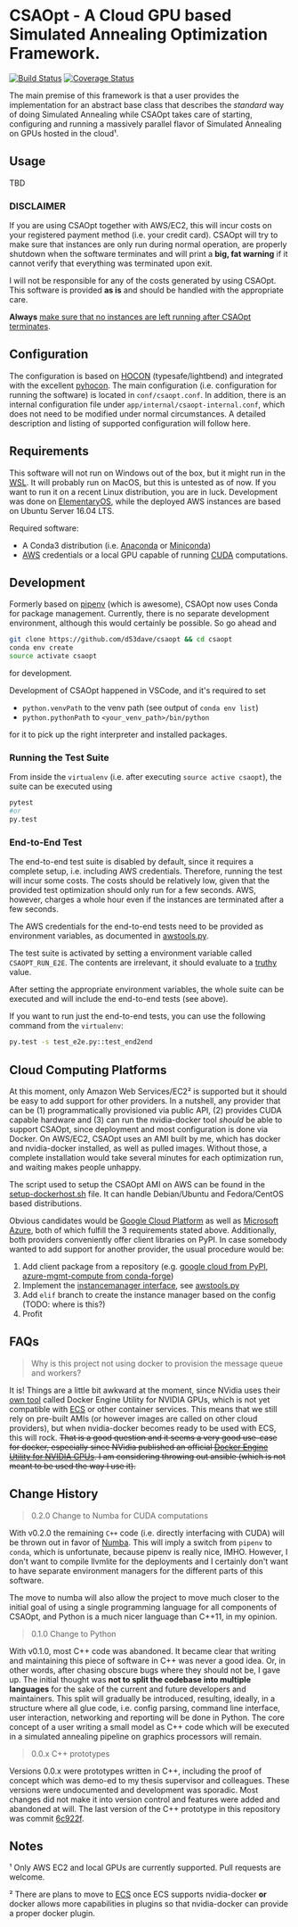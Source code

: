 # CSAOpt - A Cloud GPU based Simulated Annealing Optimization Framework.

[![Build Status](https://travis-ci.org/d53dave/csaopt.svg?branch=master)](https://travis-ci.org/d53dave/csaopt)
[![Coverage Status](https://coveralls.io/repos/github/d53dave/csaopt/badge.svg?branch=master)](https://coveralls.io/github/d53dave/csaopt?branch=master)

The main premise of this framework is that a user provides the implementation
for an abstract base class that describes the *standard* way of doing Simulated
Annealing while CSAOpt takes care of starting, configuring and running a
massively parallel flavor of Simulated Annealing on GPUs hosted in the cloud¹.

## Usage

TBD

### DISCLAIMER

If you are using CSAOpt together with AWS/EC2, this will incur costs on your
registered payment method (i.e. your credit card). CSAOpt will try to make sure
that instances are only run during normal operation, are properly shutdown when
the software terminates and will print a **big, fat warning** if it cannot
verify that everything was terminated upon exit.

I will not be responsible for any of the costs generated by using CSAOpt. This
software is provided **as is** and should be handled with the appropriate care.

**Always** [make sure that no instances are left running after CSAOpt terminates](https://console.aws.amazon.com/ec2/v2/).

## Configuration

The configuration is based on [HOCON](https://github.com/typesafehub/config/blob/master/HOCON.md)
(typesafe/lightbend) and integrated with the excellent [pyhocon](https://github.com/chimpler/pyhocon).
The main configuration (i.e. configuration for running the software) is located
in `conf/csaopt.conf`. In addition, there is an internal configuration file
under `app/internal/csaopt-internal.conf`, which does not need to be modified
under normal circumstances. A detailed description and listing of supported
configuration will follow here.

## Requirements

This software will not run on Windows out of the box, but it might run in the
[WSL](https://blogs.msdn.microsoft.com/wsl). It will probably run on MacOS, but
this is untested as of now. If you want to run it on a recent Linux
distribution, you are in luck. Development was done on 
[ElementaryOS](https://elementary.io/), while the deployed AWS instances are
based on Ubuntu Server 16.04 LTS.

Required software:

- A Conda3 distribution (i.e. [Anaconda](https://docs.anaconda.com/anaconda/install/)
or [Miniconda](https://conda.io/miniconda.html))
- [AWS](https://aws.amazon.com/) credentials or a local GPU capable of running
[CUDA](https://www.geforce.com/hardware/technology/cuda) computations.


## Development

Formerly based on [pipenv](https://github.com/pypa/pipenv) (which is awesome),
CSAOpt now uses Conda for package management.
Currently, there is no separate development environment, although this would
certainly be possible. So go ahead and

```bash
git clone https://github.com/d53dave/csaopt && cd csaopt
conda env create
source activate csaopt
```

for development.

Development of CSAOpt happened in VSCode, and it's required to set 

- `python.venvPath` to the venv path (see output of `conda env list`)
- `python.pythonPath` to `<your_venv_path>/bin/python`

for it to pick up the right interpreter and installed packages.

### Running the Test Suite

From inside the `virtualenv` (i.e. after executing `source active csaopt`), the
suite can be executed using

```bash
pytest
#or
py.test
```

### End-to-End Test

The end-to-end test suite is disabled by default, since it requires a complete
setup, i.e. including AWS credentials. Therefore, running the test will incur
some costs. The costs should be relatively low, given that the provided test
optimization should only run for a few seconds. AWS, however, charges a whole
hour even if the instances are terminated after a few seconds.

The AWS credentials for the end-to-end tests need to be provided as environment
variables, as documented in [awstools.py](app/aws/awstools.py).

The test suite is activated by setting a environment variable called
`CSAOPT_RUN_E2E`. The contents are irrelevant, it should evaluate to a
[truthy](https://docs.python.org/3/library/stdtypes.html#truth-value-testing)
value.

After setting the appropriate environment variables, the whole suite can be
executed and will include the end-to-end tests (see above). 

If you want to run
just the end-to-end tests, you can use the following command from the
`virtualenv`:

```bash
py.test -s test_e2e.py::test_end2end
```

## Cloud Computing Platforms

At this moment, only Amazon Web Services/EC2² is supported but it should be easy
to add support for other providers. In a nutshell, any provider that can be (1)
programmatically provisioned via public API, (2) provides CUDA capable hardware
and (3) can run the nvidia-docker tool *should* be able to support CSAOpt, since
deployment and most configuration is done via Docker. On AWS/EC2, CSAOpt uses an
AMI built by me, which has docker and nvidia-docker installed, as well as pulled
images. Without those, a complete installation would take several minutes for
each optimization run, and waiting makes people unhappy.

The script used to setup the CSAOpt AMI on AWS can be found in the
[setup-dockerhost.sh](app/docker/setup-dockerhost.sh) file. It can handle
Debian/Ubuntu and Fedora/CentOS based distributions.

Obvious candidates would be [Google Cloud Platform](https://cloud.google.com)
as well as [Microsoft Azure](https://azure.microsoft.com/en-us/), both of which
fulfill the 3 requirements stated above. Additionally, both providers
conveniently offer client libraries on PyPI. In case somebody wanted to add
support for another provider, the usual procedure would be:

1. Add client package from a repository (e.g. 
[google cloud from PyPI](https://pypi.python.org/pypi/google-cloud),
[azure-mgmt-compute from conda-forge](https://anaconda.org/conda-forge/azure-mgmt-compute))
2. Implement the [instancemanager interface](app/instancemanager/instancemanager.py),
see [awstools.py](app/aws/awstools.py)
3. Add `elif` branch to create the instance manager based on the config (TODO: where is this?)
4. Profit

## FAQs

> Why is this project not using docker to provision the message queue and workers?

It is! Things are a little bit awkward at the moment, since NVidia uses their
[own tool](https://github.com/NVIDIA/nvidia-docker) called Docker Engine Utility
for NVIDIA GPUs, which is not yet compatible with
[ECS](https://aws.amazon.com/ecs/) or other container services. This means that
we still rely on pre-built AMIs (or however images are called on other cloud 
providers), but when nvidia-docker becomes ready to be used with ECS, this will
rock. ~~That is a good question and it seems a very good use-case for docker,
especially since NVidia published an official
[Docker Engine Utility for NVIDIA GPUs](https://github.com/NVIDIA/nvidia-docker).
I am considering throwing out ansible (which is not meant to be used the way I
use it).~~

## Change History

> 0.2.0 Change to Numba for CUDA computations

With v0.2.0 the remaining `C++` code (i.e. directly interfacing with CUDA)
will be thrown out in favor of [Numba](https://github.com/numba/numba).
This will imply a switch from `pipenv` to `conda`, which is unfortunate, because
pipenv is really nice, IMHO. However, I don't want to compile llvmlite for the
deployments and I certainly don't want to have separate environment managers for
the different parts of this software.

The move to numba will also allow the project to move much closer to the initial
goal of using a single programming language for all components of CSAOpt, and
Python is a much nicer language than C++11, in my opinion.

> 0.1.0 Change to Python

With v0.1.0, most C++ code was abandoned. It became clear
that writing and maintaining this piece of software in C++
was never a good idea. Or, in other words, after chasing
obscure bugs where they should not be, I gave up. The initial
thought was **not to split the codebase into multiple languages** for
the sake of the current and future developers and maintainers.
This split will gradually be introduced, resulting, ideally, in
a structure where all glue code, i.e. config parsing, command line
interface, user interaction, networking and reporting will be
done in Python. The core concept of a user writing a small
model as C++ code which will be executed in a simulated annealing
pipeline on graphics processors will remain.

> 0.0.x C++ prototypes

Versions 0.0.x were prototypes written in C++,
including the proof of concept which was demo-ed to
my thesis supervisor and colleagues. These versions were
undocumented and development was sporadic. Most changes
did not make it into version control and features
were added and abandoned at will. The last version of the
C++ prototype in this repository was commit [6c922f](https://github.com/d53dave/csaopt/tree/6c922f933eceb8992e9acae36f1767336c56209f).

## Notes

¹ Only AWS EC2 and local GPUs are currently supported. Pull requests are welcome.

² There are plans to move to [ECS](https://aws.amazon.com/ecs/) once ECS
supports nvidia-docker **or** docker allows more capabilities in plugins so that
nvidia-docker can provide a proper docker plugin.
